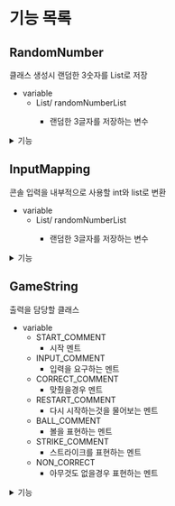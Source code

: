 # 기능 목록

## RandomNumber
클래스 생성시 랜덤한 3숫자를 List로 저장
* variable
  * List/<Integer> randomNumberList
    * 랜덤한 3글자를 저장하는 변수

<details>
<summary> 기능</summary>

| access modifier | method              | 설명                   |
|-----------------|---------------------|----------------------|
| public          | RandomNumber        | 랜덤한 3글자를 만들어 클래스에 저장 |
| public          | getNumberOfStrike   | 스트라이크의 갯수를 구한다       |
| public          | getNumberOfBall     | 볼의 갯수를 구한다           |
| private         | setRandomNumberList | 각자 다른 숫자 3개를 만든다     |
| private         | getRandomNumberList | 만들어진 랜덤수를 반환         |


<details>
<summary> RandomNumber</summary>

* parameter
  

* result
  *   클래스 생성 할때 랜덤한 3글자 설정

</details>

<details>
<summary> setRandomNumberList </summary>

랜덤한 3글자를 만들어서 반환한다
* parameter
  

* result
  * List\<Integer>
    * 랜덤한 3글자가 저장된 List

</details>

<details>
<summary> getRandomNumberList </summary>

만들어진 랜덤한 3글자를 반환한다
* parameter


* result
  * List\<Integer>
    * 랜덤한 3글자가 저장된 List

</details>


<details>
<summary> getNumberOfStrike </summary>

클래스에 저장된 숫자와비교해 Strike의 수를 반환
* parameter
    * List/<Integer> userNumberList
        * 3자리 숫자로 구성된 list

* result
    * int numberOfStrike

</details>

<details>
<summary> getNumberOfBall </summary>

클래스에 저장된 숫자와비교해 Ball의 수를 반환
* parameter
    * List/<Integer> userNumberList
        * 3자리 숫자로 구성된 list

* result
    * int numberOfBall

</details>

</details>

## InputMapping
콘솔 입력을 내부적으로 사용할 int와 list로 변환
* variable
  * List/<Integer> randomNumberList
    * 랜덤한 3글자를 저장하는 변수

<details>
<summary> 기능</summary>

| access modifier | method                | 설명                        |
|-----------------|-----------------------|---------------------------|
| public          | InputMapping          | 콘솔을 통한 입력을 변환하기 위한 클래스    |
| public          | getGameNumberList     | 입력된 int 형 범위값을 list형태로 변환 |
| public          | getConsoleInt         | 입렵된 것이 정수이며 int형 범위값인지 검사 |
| private         | nonValidateGameNumber | 게임의 형식에 맞는지 검사            |

<details>
<summary> getGameNumberList </summary>

입력 조건이 맞는지 검사하고 반환한다

* parameter

* result
    * List/<Integer> getInputNumberList
      * 숫자의 각자리가 list로 저장

</details>

<details>
<summary> getConsoleInt </summary>

Console.readLine()을 통해 콘솔에서 값을 읽어 정수이고 int형 범위일때 int로 반환한다
아니라면 IllegalArgumentException
* parameter

* result
    * int gameNumber

</details>

<details>
<summary> nonValidateGameNumber </summary>

3자리수이며 각자리의 수가 중복되지 않는 수일때 true
아니면 false
* parameter
  * int inputNumber 
    * int형으로 변환된수
* result
    * boolean result
    
</details>

</details>

## GameString
출력을 담당할 클래스
* variable
  * START_COMMENT
    * 시작 멘트
  * INPUT_COMMENT
    * 입력을 요구하는 멘트
  * CORRECT_COMMENT
    * 맞췄을경우 멘트
  * RESTART_COMMENT
    * 다시 시작하는것을 물어보는 멘트
  * BALL_COMMENT
    * 볼을 표현하는 멘트
  * STRIKE_COMMENT
    * 스트라이크를 표현하는 멘트
  * NON_CORRECT
    * 아무것도 없을경우 표현하는 멘트

<details>
<summary> 기능</summary>

| access modifier | method            | 설명                           |
|-----------------|-------------------|------------------------------|
| public          | GameString        | 출력을 위한 String을 관리하는 클래스      |
| public          | getStartComment   | 시작멘트                         |
| public          | getCorrectComment | 정답일 경우 멘트                    |
| public          | getInputComment   | 입력을 요구하는 멘트                  |
| public          | getRestartComment | 게임을 다시 시작하는지 확인하는 멘트         |
| private         | getPlayingString  | 입력한 값의 볼과 스트라이크를 String으로 변환 |

<details>
<summary> getStartComment </summary>

시작멘트를 반환

* parameter

* result
  * String START_COMMENT

</details>

<details>
<summary> getCorrectComment </summary>

정답 멘트를 반환
* parameter

* result
  * String CORRECT_COMMENT

</details>

<details>
<summary> getInputComment </summary>

입력을 요구하는 멘트 반환
* parameter

* result
  * String INPUT_COMMENT

</details>

<details>
<summary> getRestartComment </summary>

다시 게임을 하는지 물어보는 멘트
* parameter

* result~~~~
  * String RESTART_COMMENT

</details>

<details>
<summary> getPlayingString </summary>

게임 진행사항을 String으로 변환
* parameter
  * int numberOfStrike
    * 스트라이크 갯수
  * int numberOfBall
    * 볼 갯수
    
* result
  * String resultString

</details>

</details>